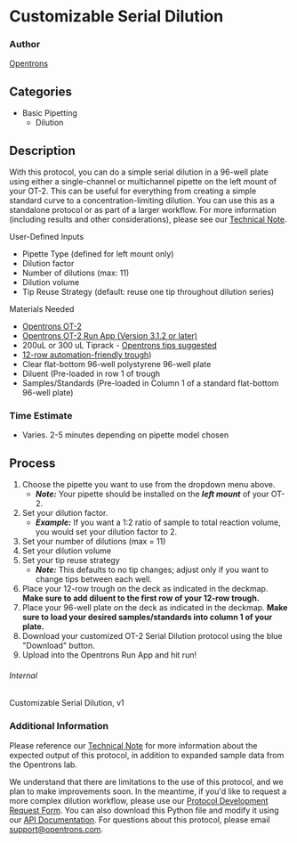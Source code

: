 # Customizable Serial Dilution

### Author
[Opentrons](https://opentrons.com/)

## Categories
* Basic Pipetting
	* Dilution


## Description
With this protocol, you can do a simple serial dilution in a 96-well plate using either a single-channel or multichannel pipette on the left mount of your OT-2. This can be useful for everything from creating a simple standard curve to a concentration-limiting dilution. You can use this as a standalone protocol or as part of a larger workflow. For more information (including results and other considerations), please see our [Technical Note](https://docs.google.com/document/d/1cwSAS52fSBOEI0Hb7U2paq5jS_G1LN2fB5TssJp-Au0/edit?usp=sharing).

User-Defined Inputs
  * Pipette Type (defined for left mount only)
  * Dilution factor
  * Number of dilutions (max: 11)
  * Dilution volume
  * Tip Reuse Strategy (default: reuse one tip throughout dilution series)

Materials Needed
  * [Opentrons OT-2](http://opentrons.com/ot-2)
  * [Opentrons OT-2 Run App (Version 3.1.2 or later)](http://opentrons.com/ot-app)
  * 200uL or 300 uL Tiprack - [Opentrons tips suggested](https://shop.opentrons.com/collections/opentrons-tips/products/opentrons-300ul-tips-racks-9-600-tips)
  * [12-row automation-friendly trough](https://www.usascientific.com/12-channel-automation-reservoir.aspx))
  * Clear flat-bottom 96-well polystyrene 96-well plate
  * Diluent (Pre-loaded in row 1 of trough
  * Samples/Standards (Pre-loaded in Column 1 of a standard flat-bottom 96-well plate)


### Time Estimate
* Varies. 2-5 minutes depending on pipette model chosen

## Process
1. Choose the pipette you want to use from the dropdown menu above.
    * ***Note:*** Your pipette should be installed on the ***left mount*** of your OT-2.
2. Set your dilution factor.
    * ***Example:*** If you want a 1:2 ratio of sample to total reaction volume, you would set your dilution factor to 2.
3. Set your number of dilutions (max = 11)
4. Set your dilution volume
5. Set your tip reuse strategy
    * ***Note:*** This defaults to no tip changes; adjust only if you want to change tips between each well.
6. Place your 12-row trough on the deck as indicated in the deckmap. **Make sure to add diluent to the first row of your 12-row trough.**
7. Place your 96-well plate on the deck as indicated in the deckmap. **Make sure to load your desired samples/standards into column 1 of your plate.**
8. Download your customized OT-2 Serial Dilution protocol using the blue "Download" button.
9. Upload into the Opentrons Run App and hit run!

###### Internal
Customizable Serial Dilution, v1

### Additional Information
Please reference our [Technical Note](https://docs.google.com/document/d/1cwSAS52fSBOEI0Hb7U2paq5jS_G1LN2fB5TssJp-Au0/edit?usp=sharing) for more information about the expected output of this protocol, in addition to expanded sample data from the Opentrons lab.

We understand that there are limitations to the use of this protocol, and we plan to make improvements soon.
In the meantime, if you'd like to request a more complex dilution workflow, please use our [Protocol Development Request Form](https://opentrons-protocol-dev.paperform.co/). You can also download this Python file and modify it using our [API Documentation](https://docs.opentrons.com/). For questions about this protocol, please email support@opentrons.com.
